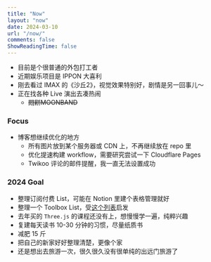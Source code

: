 ```yaml
---
title: "Now"
layout: "now"
date: 2024-03-10
url: "/now/"
comments: false
ShowReadingTime: false
---
```


- 目前是个很普通的外包打工者
- 近期娱乐项目是 IPPON 大喜利
- 刚去看过 IMAX 的《沙丘2》，视觉效果特别好，剧情是另一回事儿～
- 正在找各种 Live 演出去凑热闹
  - ~~悶餅MOONBAND~~


### Focus

- 博客想继续优化的地方
  - 所有图片放到某个服务器或 CDN 上，不再继续放在 repo 里
  - 优化提速构建 workflow，需要研究尝试一下 Cloudflare Pages
  - Twikoo 评论的邮件提醒，我一直无法设置成功


### 2024 Goal

- 整理订阅付费 List，可能在 Notion 里建个表格管理就好
- 整理一个 Toolbox List，受[这个列表](https://github.com/rexarski/toolbox/)启发
- 去年买的 `Three.js` 的课程还没有上，想慢慢学一遍，纯粹兴趣
- 复建每天读书 10-30 分钟的习惯，尽量纸质书
- 减肥 15 斤
- 把自己的新家好好整理清楚，更像个家
- 还是想出去旅游一次，很久很久没有很单纯的出远门旅游了
